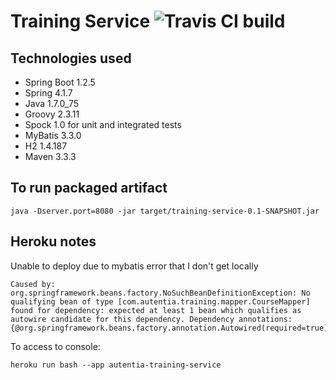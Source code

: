 Training Service ![Travis CI build](https://travis-ci.org/aruizca/training-service.svg?branch=master)
=====

## Technologies used
 * Spring Boot 1.2.5
 * Spring 4.1.7
 * Java 1.7.0_75
 * Groovy 2.3.11
 * Spock 1.0 for unit and integrated tests
 * MyBatis 3.3.0
 * H2 1.4.187
 * Maven 3.3.3

## To run packaged artifact
```
java -Dserver.port=8080 -jar target/training-service-0.1-SNAPSHOT.jar
```

## Heroku notes
Unable to deploy due to mybatis error that I don't get locally

```
Caused by: org.springframework.beans.factory.NoSuchBeanDefinitionException: No qualifying bean of type [com.autentia.training.mapper.CourseMapper] found for dependency: expected at least 1 bean which qualifies as autowire candidate for this dependency. Dependency annotations: {@org.springframework.beans.factory.annotation.Autowired(required=true)}
```

To access to console:
```
heroku run bash --app autentia-training-service
```
